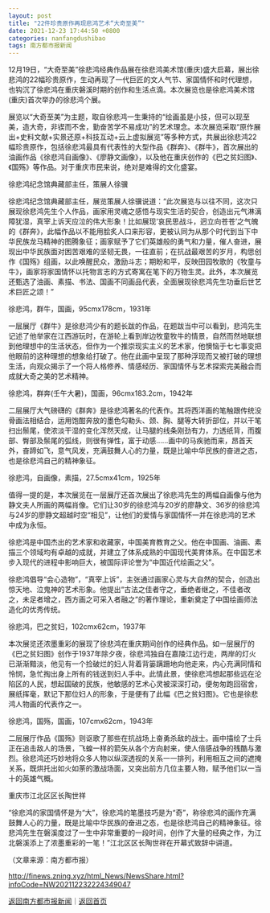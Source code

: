 ```yaml
---
layout: post
title: "22件珍贵原作再现悲鸿艺术“大奇至美”"
date: 2021-12-23 17:44:50 +0800
categories: nanfangdushibao
tags: 南方都市报新闻
---
```

<p>12月19日，“大奇至美”徐悲鸿经典作品展在徐悲鸿美术馆(重庆)盛大启幕，展出徐悲鸿的22幅珍贵原作，生动再现了一代巨匠的文人气节、家国情怀和时代理想，也钩沉了徐悲鸿在重庆磐溪时期的创作和生活点滴。本次展览也是徐悲鸿美术馆(重庆)首次举办的徐悲鸿个展。</p><p>展览以“大奇至美”为主题，取自徐悲鸿一生秉持的“绘画虽是小技，但可以现至美，造大奇，非锲而不舍，勤奋苦学不易成功”的艺术理念。本次展览采取“原作展出+史料文献+实景还原+科技互动+云上虚拟展览”等多种方式，共展出徐悲鸿22幅珍贵原作，包括徐悲鸿最具有代表性的大型作品《群奔》、《群牛》，首次展出的油画作品《徐悲鸿自画像》、《廖静文画像》，以及他在重庆创作的《巴之贫妇图》、《国殇》等作品。对于重庆市民来说，绝对是难得的文化盛宴。</p><p>徐悲鸿纪念馆典藏部主任，策展人徐骥</p><p>徐悲鸿纪念馆典藏部主任，展览策展人徐骥说道：“此次展览与以往不同，这次只展现徐悲鸿先生个人作品，画家用灵魂之感悟与现实生活的契合，创造出元气淋漓障犹湿，真宰上诉天应泣的伟大形象！比如展现‘哀民思战斗，迥立向苍苍’之气魄的《群奔》，此幅作品以不能用脍炙人口来形容，更被认同为从那个时代到当下中华民族龙马精神的图腾象征；画家赋予了它们英雄般的勇气和力量，催人奋进，展现出中华民族面对困苦艰难的坚韧无畏，一往直前；在抗战最艰苦的岁月，构思创作《国殇》组画，以此唤醒民众，激励斗志；期盼和平，反映田园牧歌的《牧童与牛》，画家将家国情怀以托物言志的方式寄寓在笔下的万物生灵。此外，本次展览还甄选了油画、素描、书法、国画不同画品代表，全面展现徐悲鸿先生功垂后世艺术巨匠之颂！”</p><p>徐悲鸿，群牛，国画，95cmx178cm，1931年</p><p>一层展厅《群牛》是徐悲鸿少有的题长跋的作品，在题跋当中可以看到，悲鸿先生记述了他举家在江西游玩时，在游轮上看到岸边牧童牧牛的情景，自然而然地联想到他理想中的生活状态，但作为一个推崇现实主义的艺术家，他懊恼于七七事变把他眼前的这种理想的想象给打破了。他在此画中呈现了那种浮现而又被打破的理想生活，向观众揭示了一个将人格修养、情感经历、家国情怀与艺术探索完美融合而成就大奇之美的艺术精神。</p><p>徐悲鸿，群奔(壬午大暑)，国画，96cmx183.2cm，1942年</p><p>二层展厅大气磅礴的《群奔》是徐悲鸿著名的代表作。其将西洋画的笔触跟传统没骨画法相结合，运用饱酣奔放的墨色勾勒头、颈、胸、腿等大转折部位，并以干笔扫出鬃尾，使浓淡干湿的变化浑然天成，让马腿的线条刚劲有力，力透纸背，而腹部、臀部及鬃尾的弧线，则很有弹性，富于动感……画中的马疾驰而来，昂首天外，奋蹄如飞，意气风发，充满鼓舞人心的力量，既是比喻中华民族的奋进之态，也是徐悲鸿自己的精神象征。</p><p>徐悲鸿，自画像，素描，27.5cmx41cm，1925年</p><p>值得一提的是，本次展览在一层展厅还首次展出了徐悲鸿先生的两幅自画像与他为静文夫人所画的两幅肖像。它们让30岁的徐悲鸿与20岁的廖静文、36岁的徐悲鸿与24岁的廖静文超越时空“相见”，让他们的爱情与家国情怀一并在徐悲鸿的艺术中成为永恒。</p><p>徐悲鸿是中国杰出的艺术家和收藏家，中国美育教育之父。他在中国画、油画、素描三个领域均有卓越的成就，并建立了体系成熟的中国现代美育体系。在中国艺术步入现代的进程中影响巨大，被国际评论誉为“中国近代绘画之父”。</p><p>徐悲鸿倡导“会心造物”，“真宰上诉”，主张通过画家心灵与大自然的契合，创造出惊天地、泣鬼神的艺术形象。他提出“古法之佳者守之，垂绝者继之，不佳者改之，未足者增之，西方画之可采入者融之”的著作理论，重新奠定了中国绘画师法造化的优秀传统。</p><p>徐悲鸿，巴之贫妇，102cmx62cm，1937年</p><p>本次展览还浓墨重彩的展现了徐悲鸿在重庆期间创作的经典作品。如一层展厅的《巴之贫妇图》创作于1937年除夕夜，徐悲鸿独自在嘉陵江边行走，两岸的灯火已渐渐黯淡，他见有一个捡破烂的妇人背着背篓蹒跚地向他走来，内心充满同情和怜悯，急忙掏出身上所有的钱送到妇人手中。此情此景，使徐悲鸿想起那些远在沦陷区的人民，想起国破的民族，他敏感的艺术心灵被深深打动，便匆匆跑回宿舍，展纸挥毫，默记下那位妇人的形象，于是便有了此幅《巴之贫妇图》。它也是徐悲鸿人物画的代表作之一。</p><p>徐悲鸿，国殇，国画，107cmx62cm，1943年</p><p>二层展厅作品《国殇》则讴歌了那些在抗战场上奋勇杀敌的战士。画中描绘了士兵正在追击敌人的场景，飞蝗一样的箭矢从各个方向射来，使人倍感战争的残酷与激烈。徐悲鸿还巧妙地将众多人物以纵深透视的关系一一排列，利用相互之间的遮掩关系，既烘托出如火如荼的激战场面，又突出前方几位主要人物，赋予他们以一当十的英雄气概。</p><p>重庆市江北区区长陶世祥</p><p>“徐悲鸿的家国情怀是为“大”，徐悲鸿的笔墨技巧是为“奇”，称徐悲鸿的画作充满鼓舞人心的力量，既是比喻中华民族的奋进之态，也是徐悲鸿自己的精神象征。徐悲鸿先生在磐溪度过了一生中非常重要的一段时间，创作了大量的经典之作，为江北磐溪添上了浓墨重彩的一笔！”江北区区长陶世祥在开幕式致辞中讲道。</p><p class="em_media">（文章来源：南方都市报）</p>

<http://finews.zning.xyz/html_News/NewsShare.html?infoCode=NW202112232224349047>

[返回南方都市报新闻](//finews.withounder.com/category/nanfangdushibao.html)｜[返回首页](//finews.withounder.com/)
